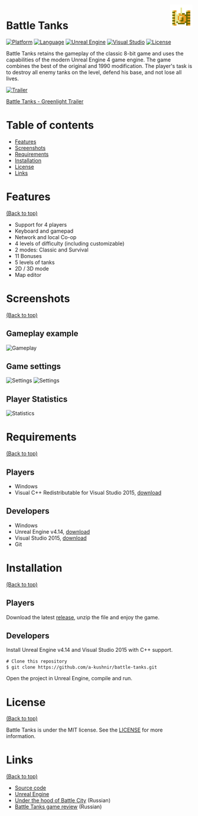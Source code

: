 <img src="https://github.com/a-kushnir/battle-tanks/blob/main/BattleCity.png?raw=true" alt="Battle Tanks logo" title="Battle Tanks" align="right" height="60" />

# Battle Tanks

[![Platform](https://img.shields.io/badge/platform-windows-blue)](https://img.shields.io/badge/platform-windows-blue)
[![Language](https://img.shields.io/badge/language-c%2B%2B-orange)](https://img.shields.io/badge/language-c%2B%2B-orange)
[![Unreal Engine](https://img.shields.io/badge/Unreal%20Engine-4.14-blue)](https://img.shields.io/badge/Unreal%20Engine-4.14-blue)
[![Visual Studio](https://img.shields.io/badge/Visual%20Studio-2015-blue)](https://img.shields.io/badge/Visual%20Studio-2015-blue)
[![License](https://img.shields.io/github/license/a-kushnir/battle-tanks)](https://img.shields.io/github/license/a-kushnir/battle-tanks)

Battle Tanks retains the gameplay of the classic 8-bit game and uses the capabilities of the modern Unreal Engine 4 game engine. The game combines the best of the original and 1990 modification. The player's task is to destroy all enemy tanks on the level, defend his base, and not lose all lives.

[![Trailer](https://img.youtube.com/vi/8b1C_GCFtwg/0.jpg)](https://www.youtube.com/watch?v=8b1C_GCFtwg "Click to play on YouTube")

[Battle Tanks - Greenlight Trailer](https://www.youtube.com/watch?v=8b1C_GCFtwg "Click to play on YouTube")

# Table of contents

- [Features](#features)
- [Screenshots](#screenshots)
- [Requirements](#requirements)
- [Installation](#installation)
- [License](#license)
- [Links](#links)

# Features

[(Back to top)](#table-of-contents)

- Support for 4 players
- Keyboard and gamepad
- Network and local Co-op
- 4 levels of difficulty (including customizable)
- 2 modes: Classic and Survival
- 11 Bonuses
- 5 levels of tanks
- 2D / 3D mode
- Map editor

# Screenshots

[(Back to top)](#table-of-contents)

## Gameplay example

![Gameplay](https://user-images.githubusercontent.com/1454297/95295499-70e04680-0834-11eb-942d-e41d41a3326f.png)

## Game settings

![Settings](https://user-images.githubusercontent.com/1454297/95295509-76d62780-0834-11eb-81ed-ec64af3b1977.png)
![Settings](https://user-images.githubusercontent.com/1454297/95295517-79388180-0834-11eb-9c81-a070040719b4.png)

## Player Statistics

![Statistics](https://user-images.githubusercontent.com/1454297/95295518-7a69ae80-0834-11eb-879c-47bbed84b1be.png)

# Requirements

[(Back to top)](#table-of-contents)

## Players

* Windows
* Visual C++ Redistributable for Visual Studio 2015, [download](https://www.microsoft.com/en-us/download/details.aspx?id=48145)

## Developers

* Windows
* Unreal Engine v4.14, [download](https://www.unrealengine.com/en-US/download)
* Visual Studio 2015, [download](https://visualstudio.microsoft.com/vs/older-downloads/)
* Git

# Installation

[(Back to top)](#table-of-contents)

## Players

Download the latest [release](https://github.com/a-kushnir/battle-tanks/releases), unzip the file and enjoy the game.

## Developers

Install Unreal Engine v4.14 and Visual Studio 2015 with C++ support.

```
# Clone this repository
$ git clone https://github.com/a-kushnir/battle-tanks.git
```

Open the project in Unreal Engine, compile and run.

# License

[(Back to top)](#table-of-contents)

Battle Tanks is under the MIT license. See the [LICENSE](https://github.com/a-kushnir/battle-tanks/blob/main/LICENSE) for more information.

# Links

[(Back to top)](#table-of-contents)

* [Source code](https://github.com/a-kushnir/battle-tanks)
* [Unreal Engine](https://www.unrealengine.com/)
* [Under the hood of Battle City](https://habr.com/ru/post/142126/) (Russian)
* [Battle Tanks game review](https://tech.onliner.by/2016/11/11/battle-city) (Russian)
